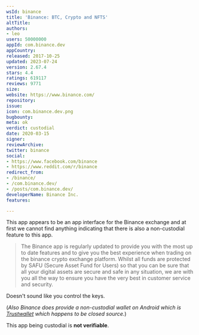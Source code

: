 ```yaml
---
wsId: binance
title: 'Binance: BTC, Crypto and NFTS'
altTitle: 
authors:
- leo
users: 50000000
appId: com.binance.dev
appCountry: 
released: 2017-10-25
updated: 2023-07-24
version: 2.67.4
stars: 4.4
ratings: 619117
reviews: 9771
size: 
website: https://www.binance.com/
repository: 
issue: 
icon: com.binance.dev.png
bugbounty: 
meta: ok
verdict: custodial
date: 2020-03-15
signer: 
reviewArchive: 
twitter: binance
social:
- https://www.facebook.com/binance
- https://www.reddit.com/r/binance
redirect_from:
- /binance/
- /com.binance.dev/
- /posts/com.binance.dev/
developerName: Binance Inc.
features: 

---
```


This app appears to be an app interface for the Binance exchange and at first we
cannot find anything indicating that there is also a non-custodial feature to
this app.

> The Binance app is regularly updated to provide you with the most up to date
  features and to give you the best experience when trading on the binance
  crypto exchange platform. Whilst all funds are protected by SAFU (Secure Asset
  Fund for Users) so that you can be sure that all your digital assets are
  secure and safe in any situation, we are with you all the way to ensure you
  have the very best in customer service and security.

Doesn't sound like you control the keys.

(*Also Binance does provide a non-custodial wallet on Android which is
[Trustwallet](https://walletscrutiny.com/trust/) which happens to be closed
source.*)

This app being custodial is **not verifiable**.
